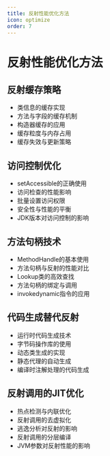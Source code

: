 ```yaml
---
title: 反射性能优化方法
icon: optimize
order: 7
---
```


# 反射性能优化方法

## 反射缓存策略

- 类信息的缓存实现
- 方法与字段的缓存机制
- 构造器缓存的应用
- 缓存粒度与内存占用
- 缓存失效与更新策略

## 访问控制优化

- setAccessible的正确使用
- 访问检查的性能影响
- 批量设置访问权限
- 安全性与性能的平衡
- JDK版本对访问控制的影响

## 方法句柄技术

- MethodHandle的基本使用
- 方法句柄与反射的性能对比
- Lookup类的高效查找
- 方法句柄的绑定与调用
- invokedynamic指令的应用

## 代码生成替代反射

- 运行时代码生成技术
- 字节码操作库的使用
- 动态类生成的实现
- 静态代理的自动生成
- 编译时注解处理的代码生成

## 反射调用的JIT优化

- 热点检测与内联优化
- 反射调用的去虚拟化
- 逃逸分析对反射的影响
- 反射调用的分层编译
- JVM参数对反射性能的影响
